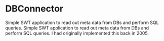 DBConnector
===========

Simple SWT application to read out meta data from DBs and perform SQL queries. Simple SWT application to read out meta data from DBs and perform SQL queries. I had originally implemented this back in 2005.
